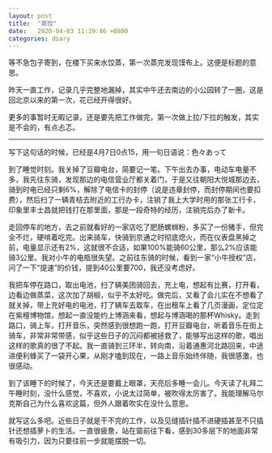 ```yaml
---
layout: post
title:  "蒸饺"
date:   2020-04-03 11:39:46 +0800
categories: diary
---
```


等不急包子寄到，在楼下买来水饺蒸，第一次蒸完发现馍布上。这便是标题的意思。

昨天一直工作，记录几乎完整地漏掉，其实中午还去南边的小公园转了一圈，这是回北京以来的第一次，花已经开得很好。

更多的事暂时无暇记录，还是要先把工作做完，第一次做上拉/下拉的触发，其实是不会的，有点忐忑。

----

写下这句话的时候，已经是4月7日0点15，用一句日语说：色々あって

到了睡觉时刻。我关掉了豆瓣电台，简要记一笔。下午出去办事，电动车电量不多，我先往东骑，发现那边的电信营业厅都关着门，于是又往朝阳大悦城那边去，骑到时电已经只剩6%，解除了电信卡的封停（说是违章封停，而封停期间也要扣费），然后扫了一辆青桔去附近的工行办卡，注销了我上大学时用的那张工行卡，印象里丰士昌就把钱打在那里面，那是一段奇特的经历，注销完后办了新卡。

走回停车的地方，去之前就看好的一家店吃了肥肠螺蛳粉，多买了一份猪手，但完全不烂，硬啃着吃完。出来骑车，快骑到京通之时彻底熄火，而在仪表盘黑掉之前，电量显示还有2%，这就很不合适，如果100%能骑60公里，那么2%应该能骑3公里。我对小牛的电瓶很失望。之前往东骑的时候，看到一家“小牛授权”店，问了一下“提速”的价钱，提到40公里要700，我还没考虑好。

我把车停在路口，取出电池，扫了辆美团骑回去，充上电，想起有比赛，打开看，边看边做蒸菜，这次加了胡椒，似乎不太好吃。做完后，又看了会儿实在不想看了就关掉，带上充好电的电池，打了辆车去取车，在出租车上看了几页漫画，定位定在紫檀博物馆，想起一直没能约上博涵来看，想起与博涵喝的那杯Whisky。走到路口，骑上车，打开音乐，突然感到很想跑一跑，打开豆瓣电台，听着音乐在街上骑车，非常非常带感，似乎这些日子的沉闷都被拯救了，能够写出这样的歌，唱出这样的歌真的很了不起。我一直骑到三环半，转向南，沿着通惠河北路回来，中途进便利蜂买了一袋开心果，从刚才嗑到现在，一路上音乐始终伴随，我很感激，也很感动。

到了该睡下的时候了，今天还是要戴上眼罩，天亮后多睡一会儿。今天读了礼拜二午睡时刻，没什么感觉，不喜欢，小说太过简单，被吹得太厉害了。我能理解马尔克斯自己为什么喜欢这篇，但外人跟着吹实在没什么意思。

就写这么多吧。近些日子就是干不完的工作，以及见缝插针插不进硬插甚至不只插针还想插萝卜的生活。一直很疲惫，站在窗前往下看，感到30多层下的地面非常有吸引力，因为只要往前一步就能摆脱一切。
